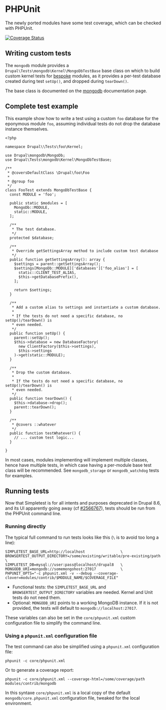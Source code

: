 # PHPUnit

The newly ported modules have some test coverage, which can be checked with
PHPUnit.

[![Coverage Status](https://coveralls.io/repos/github/fgm/mongodb/badge.svg?branch=8.x-2.x)](https://coveralls.io/github/fgm/mongodb?branch=8.x-2.x)

## Writing custom tests

The `mongodb` module provides a `Drupal\Tests\mongodb\Kernel\MongoDbTestBase` 
base class on which to build custom kernel tests for [bespoke] modules, as it
provides a per-test database created during test <code>setUp()</code>, and
dropped during <code>tearDown()</code>.

The base class is documented on the [mongodb] documentation page.


## Complete test example

This example show how to write a test using a custom `foo` database for the
eponymous module `foo`, assuming individual tests do not drop the database
instance themselves.

    <?php

    namespace Drupal\\Tests\foo\Kernel;

    use Drupal\mongodb\MongoDb;
    use Drupal\Tests\mongodb\Kernel\MongoDbTestBase;

    /**
     * @coversDefaultClass \Drupal\foo\Foo
     *
     * @group foo
     */
    class FooTest extends MongoDbTestBase {
      const MODULE = 'foo';

      public static $modules = [
        MongoDb::MODULE,
        static::MODULE,
      ];
      
      /**
       * The test database.
       */
      protected $database;

      /**
       * Override getSettingsArray method to include custom test database
       */
      public function getSettingsArray(): array {
        $settings = parent::getSettingsArray();
        $settings[MongoDb::MODULE]['databases']['foo_alias'] = [
          static::CLIENT_TEST_ALIAS,
          $this->getDatabasePrefix(),
        ];
        
        return $settings;
      }

      /**
       * Add a custom alias to settings and instantiate a custom database.
       *
       * If the tests do not need a specific database, no setUp()/tearDown() is
       * even needed.
       */
      public function setUp() {
        parent::setUp();
        $this->database = new DatabaseFactory(
          new ClientFactory($this->settings),
          $this->settings
        )->get(static::MODULE);
      }

      /**
       * Drop the custom database.
       *
       * If the tests do not need a specific database, no setUp()/tearDown() is
       * even needed.
       */
      public function tearDown() {
        $this->database->drop();
        parent::tearDown();
      }

      /**
       * @covers ::whatever
       */
      public function testWhatever() {
        // ... custom test logic...
      }

    }

In most cases, modules implementing will implement multiple classes, hence have
multiple tests, in which case having a per-module base test class will be
recommended. See `mongodb_storage` or `mongodb_watchdog` tests for examples.

[bespoke]: /bespoke
[mongodb]: /modules/mongodb


## Running tests

Now that Simpletest is for all intents and purposes deprecated in Drupal 8.6,
and its UI apparently going away (cf [#2566767]), tests should be run from the
PHPUnit command line.

[#2566767]: https://www.drupal.org/node/2566767


### Running directly

The typical full command to run tests looks like this (`\` is to avoid too long a line):

    SIMPLETEST_BASE_URL=http://localhost                \
    BROWSERTEST_OUTPUT_DIRECTORY=/some/existing/writable/pre-existing/path \
    SIMPLETEST_DB=mysql://user:pass@localhost/drupal8   \
    MONGODB_URI=mongodb://somemongohost:27017           \
    PHPUNIT_OPTS="-c phpunit.xml -v --debug --coverage-clover=modules/contrib/$MODULE_NAME/$COVERAGE_FILE"

* Functional tests: the `SIMPLETEST_BASE_URL` and `BROWSERTEST_OUTPUT_DIRECTORY`
  variables are needed. Kernel and Unit tests do not need them.
* Optional: `MONGODB_URI` points to a working MongoDB instance. If it is not
  provided, the tests will default to `mongodb://localhost:27017`.

These variables can also be set in the `core/phpunit.xml` custom configuration
file to simplify the command line.


### Using a `phpunit.xml` configuration file

The test command can also be simplified using a `phpunit.xml` configuration file:

    phpunit -c core/phpunit.xml

Or to generate a coverage report:

    phpunit -c core/phpunit.xml --coverage-html=/some/coverage/path modules/contrib/mongodb

In this syntaxe `core/phpunit.xml` is a local copy of the default 
`mongodb/core.phpunit.xml` configuration file, tweaked for the local environment.
